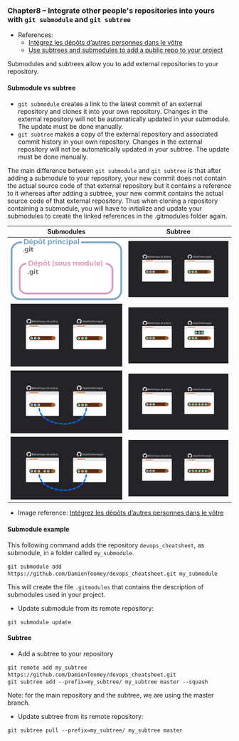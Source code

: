 ### Chapter8 – Integrate other people's repositories into yours with `git submodule` and `git subtree`

- References:
    - [Intégrez les dépôts d’autres personnes dans le vôtre](https://openclassrooms.com/fr/courses/5641721-utilisez-git-et-github-pour-vos-projets-de-developpement/6113091-integrez-les-depots-d-autres-personnes-dans-le-votre)
    - [Use subtrees and submodules to add a public repo to your project](https://openclassrooms.com/fr/courses/5671626-manage-your-code-project-with-git-github/6152286-use-subtrees-and-submodules-to-add-a-public-repo-to-your-project)

Submodules and subtrees allow you to add external repositories to your repository.

#### Submodule vs subtree

- `git submodule` creates a link to the latest commit of an external repository and clones it into your own repository. Changes in the external repository will not be automatically updated in your submodule. The update must be done manually.
- `git subtree` makes a copy of the external repository and associated commit history in your own repository. Changes in the external repository will not be automatically updated in your subtree. The update must be done manually.

The main difference between `git submodule` and `git subtree` is that after adding a submodule to your repository, your new commit does not contain the actual source code of that external repository but it contains a reference to it whereas after adding a subtree, your new commit contains the actual source code of that external repository. Thus when cloning a repository containing a submodule, you will have to initialize and update your submodules to create the linked references in the .gitmodules folder again. 

| Submodules | Subtree |
|:---:|:---:|
| ![](../../images/submodule/submodule.jpg) | ![](../../images/subtree/subtree1.png) |
| ![](../../images/submodule/submodule1.png) | ![](../../images/subtree/subtree2.png) |
| ![](../../images/submodule/submodule2.png) | ![](../../images/subtree/subtree3.png) |
| ![](../../images/submodule/submodule3.png) | ![](../../images/subtree/subtree4.png) |

- Image reference: [Intégrez les dépôts d’autres personnes dans le vôtre](https://openclassrooms.com/fr/courses/5641721-utilisez-git-et-github-pour-vos-projets-de-developpement/6113091-integrez-les-depots-d-autres-personnes-dans-le-votre)

#### Submodule example

This following command adds the repository `devops_cheatsheet`, as submodule, in a folder called `my_submodule`.

```
git submodule add https://github.com/DamienToomey/devops_cheatsheet.git my_submodule
```

This will create the file `.gitmodules` that contains the description of submodules used in your project.

- Update submodule from its remote repository:

```
git submodule update
```

#### Subtree

- Add a subtree to your repository

```
git remote add my_subtree https://github.com/DamienToomey/devops_cheatsheet.git
git subtree add --prefix=my_subtree/ my_subtree master --squash
```

Note: for the main repository and the subtree, we are using the master branch. 

- Update subtree from its remote repository:

```
git subtree pull --prefix=my_subtree/ my_subtree master
```